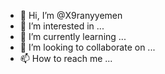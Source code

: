 - 👋 Hi, I’m @X9ranyyemen
- 👀 I’m interested in ...
- 🌱 I’m currently learning ...
- 💞️ I’m looking to collaborate on ...
- 📫 How to reach me ...

<!---
X9ranyyemen/X9ranyyemen is a ✨ special ✨ repository because its `README.md` (this file) appears on your GitHub profile.
You can click the Preview link to take a look at your changes.
--->

